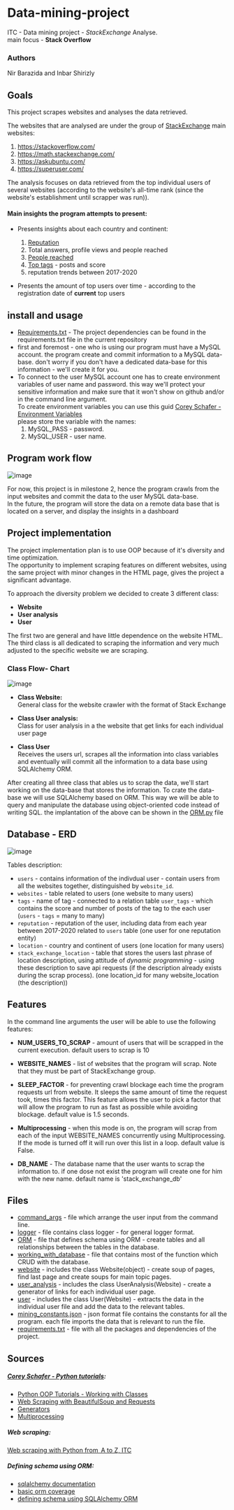 # Data-mining-project
ITC - Data mining project - *StackExchange* Analyse. <br />
 main focus - **Stack Overflow**

### Authors
Nir Barazida and Inbar Shirizly

## Goals

This project scrapes websites and analyses the data retrieved.

The websites that are analysed are under the group of [StackExchange](https://stackexchange.com/sites) main websites:
1. https://stackoverflow.com/
2. https://math.stackexchange.com/
3. https://askubuntu.com/
4. https://superuser.com/


The analysis focuses on data retrieved from the top individual users of several websites
 (according to the website's all-time rank (since the website's establishment
 until scrapper was run)).

#### Main insights the program attempts to present:
- Presents insights about each country and continent:
    1. [Reputation](https://stackoverflow.com/help/whats-reputation#:~:text=You%20gain%20reputation%20when%3A,your%20answer%3A%20%2B%20full%20bounty%20amount)
    2. Total answers, profile views and people reached 
    3. [People reached](https://meta.stackoverflow.com/questions/290491/what-does-people-reached-signify-and-how-is-it-calculated#:~:text=2%20Answers&text=The%20people%20reached%20statistic%20is,equivalent%20with%20a%20single%20user.)
    4. [Top tags](https://stackoverflow.com/help/tagging) - posts and score
    5. reputation trends between 2017-2020
    
- Presents the amount of top users over time - according to the registration date
 of **current** top users
 
 


 ## install and usage 
- [Requirements.txt](https://github.com/nirbarazida/Data-mining-project/blob/master/requirements.txt) - The project dependencies can be found in the requirements.txt file in the current repository
- first and foremost - one who is using our program must have a MySQL account. the program create and commit information
 to a MySQL data-base. don't worry if you don't have a dedicated data-base for this information - we'll create it for you.
- To connect to the user MySQL account one has to create environment variables of user name and password. this way
we'll protect your sensitive information and make sure that it won't show on github and/or in the command line argument.\
To create environment variables you can use this guid [Corey Schafer - Environment Variables](https://www.youtube.com/watch?v=IolxqkL7cD8) \
please store the variable with the names:
    1. MySQL_PASS - password. 
    2. MySQL_USER - user name.


## Program work flow

![image](https://github.com/nirbarazida/Data-mining-project/blob/master/figures/Data%20mining%20workflow.jpeg)

For now, this project is in milestone 2, hence the program crawls from the 
input websites and commit the data to the user MySQL data-base. <br/>
In the future, the program will store the data on a remote data base that
is located on a server, and display the insights in a dashboard

## Project implementation
The project implementation plan is to use OOP because of it's diversity and time optimization.\
The opportunity to implement scraping features on different websites, using the same project with minor changes in the HTML page, gives the project a significant advantage.

To approach the diversity problem we decided to create 3 different class:
- **Website**
- **User analysis**
- **User**

 The first two are general and have little dependence on the website HTML.
 The third class is all dedicated to scraping the information and very much adjusted to the specific website we are scraping.
  
 ### Class Flow- Chart
 
![image](https://github.com/nirbarazida/Data-mining-project/blob/master/figures/Class%20flow%20chart%20MS2.jpeg)  

- **Class Website:** \
    General class for the website crawler with the format of Stack Exchange

- **Class User analysis:** \
    Class for user analysis in a the website that get links for each individual user page

- **Class User** \
    Receives the users url, scrapes all the information into class variables and eventually will commit all the 
    information to a data base using SQLAlchemy ORM.

 After creating all three class that ables us to scrap the data, we'll start working on the data-base that stores
 the information. To crate the data-base we will use SQLAlchemy based on ORM. This way we will be able to query
 and manipulate the database using object-oriented code instead of writing SQL.
 the implantation of the above can be shown in the [ORM.py](https://github.com/nirbarazida/Data-mining-project/blob/master/ORM.py) file

## Database  - ERD

![image](https://github.com/nirbarazida/Data-mining-project/blob/master/figures/ERD.JPG)

Tables description:

- `users` - contains information of the indivdual user - contain users from all
the websites together, distinguished by `website_id`.
- `websites` - table related to users (one website to many users)
- `tags` - name of tag - connected to a relation table `user_tags` - which contains
the score and number of posts of the tag to the each user (`users` - `tags` = many to many)
- `reputation` - reputation of the user, including data from each year between 2017-2020
related to `users` table (one user for one reputation entity)
- `location` - country and continent of users (one location for many users)
- `stack_exchange_location` - table that stores the users last phrase of location 
description, using attitude of *dynamic programming* - using these description to save
api requests (if the description already exists during the scrap process).
(one location_id for many website_location (the description))


## Features

In the command line arguments the user will be able to use the following features:

- **NUM_USERS_TO_SCRAP** - amount of users that will be scrapped in the current execution. default users to scrap is 10

- **WEBSITE_NAMES** - list of websites that the program will scrap. Note that they must be part of StackExchange group.

- **SLEEP_FACTOR** - for preventing crawl blockage each time the program
 requests url from website. It sleeps the same 
amount of time the request took, times this factor. This feature allows
the user to pick  a factor that will allow the program to run as fast
as possible while avoiding blockage. default value is 1.5 seconds.

- **Multiprocessing** - when this mode is on, the program will scrap from each
of the input WEBSITE_NAMES concurrently using Multiprocessing. If the 
mode is turned off  it will run over this list in a loop. default value is False.


- **DB_NAME** - The database name that the user wants to scrap the information to. if one dose not exist the program
 will create one for him with the new name. default name is 'stack_exchange_db'

## Files

- [command_args](https://github.com/nirbarazida/Data-mining-project/blob/master/command_args.py) - file which arrange the user input from the command line.
- [logger](https://github.com/nirbarazida/Data-mining-project/blob/master/logger.py) - file contains class logger - for general logger format.
- [ORM](https://github.com/nirbarazida/Data-mining-project/blob/master/ORM.py) - file that defines schema using ORM - create tables and all relationships between the tables in the database.
- [working_with_database](https://github.com/nirbarazida/Data-mining-project/blob/master/working_with_database.py) - file that contains most of the function which CRUD with the database.
- [website](https://github.com/nirbarazida/Data-mining-project/blob/master/website.py) - includes the class Website(object) - create soup of pages, find last page and create soups for main topic pages.
- [user_analysis](https://github.com/nirbarazida/Data-mining-project/blob/master/user_analysis.py) - includes the class UserAnalysis(Website) - create a generator of links for each individual user page.
- [user](https://github.com/nirbarazida/Data-mining-project/blob/master/user.py) - includes the class User(Website) - extracts the data in the individual user file and add the data to the
relevant tables.
- [mining_constants.json](https://github.com/nirbarazida/Data-mining-project/blob/master/mining_constants.json) - json format file contains the constants for all the program.
                               each file imports the data that is relevant to run the file.
- [requirements.txt](https://github.com/nirbarazida/Data-mining-project/blob/master/requirements.txt) - file with all the packages and dependencies of the project.

## Sources
##### [Corey Schafer - Python tutorials](https://www.youtube.com/user/schafer5):

- [Python OOP Tutorials - Working with Classes](https://www.youtube.com/watch?v=ZDa-Z5JzLYM&list=PL-osiE80TeTsqhIuOqKhwlXsIBIdSeYtc)
- [Web Scraping with BeautifulSoup and Requests](https://www.youtube.com/watch?v=ng2o98k983k&t=1120s)
- [Generators](https://www.youtube.com/watch?v=bD05uGo_sVI)
- [Multiprocessing](https://www.youtube.com/watch?v=fKl2JW_qrso)

##### Web scraping:

[Web scraping with Python from   A to Z, ITC](https://www.itc.tech/web-scraping-with-python-a-to-z/)

##### Defining schema using ORM:

- [sqlalchemy documentation](https://docs.sqlalchemy.org/en/13/core/engines.html#sqlite)
- [basic orm coverage](https://www.fullstackpython.com/object-relational-mappers-orms.html)
- [defining schema using SQLAlchemy ORM](https://overiq.com/sqlalchemy-101/defining-schema-in-sqlalchemy-orm/)


